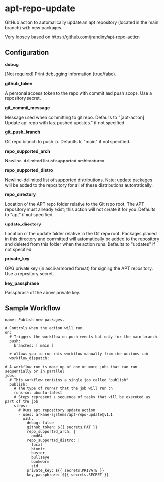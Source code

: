 # apt-repo-update
GitHub action to automatically update an apt repository (located in the main branch) with new packages.

Very loosely based on https://github.com/jrandiny/apt-repo-action

## Configuration

**debug**

[Not required] Print debugging information (true/false).

**github_token**

A personal access token to the repo with commit and push scope. Use a repository secret.

**git_commit_message**

Message used when committing to git repo. Defaults to "[apt-action] Update apt repo with last pushed updates." if not specified.

**git_push_branch**

Git repo branch to push to. Defaults to "main" if not specified.

**repo_supported_arch**

Newline-delimited list of supported architectures.

**repo_supported_distro**

Newline-delimited list of supported distributions. Note: update packages will be added to the repository for all of these distributions automatically.

**repo_directory**

Location of the APT repo folder relative to the Git repo root. The APT repository must already exist; this action will not create it for you. Defaults to "apt" if not specified.

**update_directory**

Location of the update folder relative to the Git repo root. Packages placed in this directory and committed will automatically be added to the repository and deleted from this folder when the action runs. Defaults to "updates" if not specified.

**private_key**

GPG private key (in ascii-armored format) for signing the APT repository. Use a repository secret.

**key_passphrase**

Passphrase of the above private key.

## Sample Workflow

```
name: Publish new packages.

# Controls when the action will run.
on:
  # Triggers the workflow on push events but only for the main branch
  push:
    branches: [ main ]

  # Allows you to run this workflow manually from the Actions tab
  workflow_dispatch:

# A workflow run is made up of one or more jobs that can run sequentially or in parallel
jobs:
  # This workflow contains a single job called "publish"
  publish:
    # The type of runner that the job will run on
    runs-on: ubuntu-latest
    # Steps represent a sequence of tasks that will be executed as part of the job
    steps:
      # Runs apt repository update action
      - uses: arkane-systems/apt-repo-update@v1.1
        with:
          debug: false
          github_token: ${{ secrets.PAT }}
          repo_supported_arch: |
            amd64
          repo_supported_distro: |
            focal
            bionic
            buster
            bullseye
            bookworm
            sid
          private_key: ${{ secrets.PRIVATE }}
          key_passphrase: ${{ secrets.SECRET }}
```
